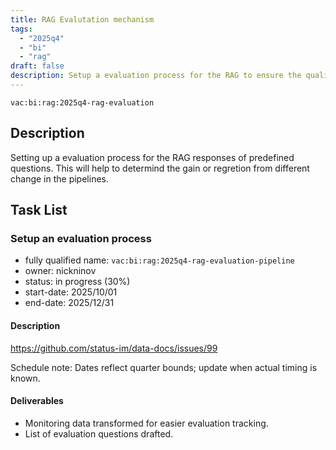 ```yaml
---
title: RAG Evalutation mechanism
tags:
  - "2025q4"
  - "bi"
  - "rag"
draft: false
description: Setup a evaluation process for the RAG to ensure the quality of result.
---
```


`vac:bi:rag:2025q4-rag-evaluation`

## Description

Setting up a evaluation process for the RAG responses of predefined questions. This will help to determind the gain or regretion from different change in the pipelines.

## Task List

### Setup an evaluation process

* fully qualified name: `vac:bi:rag:2025q4-rag-evaluation-pipeline`
* owner: nickninov
* status: in progress (30%)
* start-date: 2025/10/01
* end-date: 2025/12/31

#### Description

https://github.com/status-im/data-docs/issues/99

Schedule note: Dates reflect quarter bounds; update when actual timing is known.
#### Deliverables

- Monitoring data transformed for easier evaluation tracking.
- List of evaluation questions drafted.
